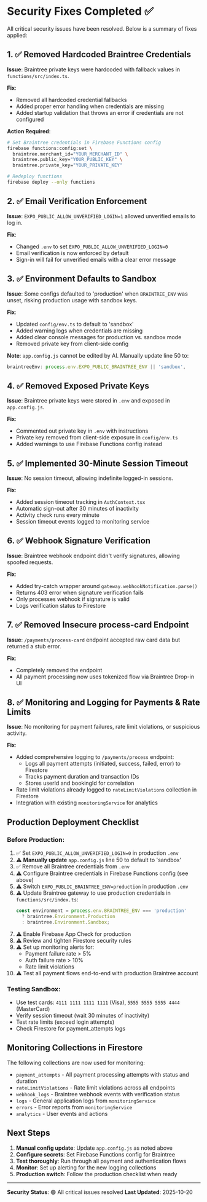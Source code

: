 # Security Fixes Completed ✅

All critical security issues have been resolved. Below is a summary of fixes applied:

## 1. ✅ Removed Hardcoded Braintree Credentials

**Issue**: Braintree private keys were hardcoded with fallback values in `functions/src/index.ts`.

**Fix**: 
- Removed all hardcoded credential fallbacks
- Added proper error handling when credentials are missing
- Added startup validation that throws an error if credentials are not configured

**Action Required**:
```bash
# Set Braintree credentials in Firebase Functions config
firebase functions:config:set \
  braintree.merchant_id="YOUR_MERCHANT_ID" \
  braintree.public_key="YOUR_PUBLIC_KEY" \
  braintree.private_key="YOUR_PRIVATE_KEY"

# Redeploy functions
firebase deploy --only functions
```

## 2. ✅ Email Verification Enforcement

**Issue**: `EXPO_PUBLIC_ALLOW_UNVERIFIED_LOGIN=1` allowed unverified emails to log in.

**Fix**:
- Changed `.env` to set `EXPO_PUBLIC_ALLOW_UNVERIFIED_LOGIN=0`
- Email verification is now enforced by default
- Sign-in will fail for unverified emails with a clear error message

## 3. ✅ Environment Defaults to Sandbox

**Issue**: Some configs defaulted to 'production' when `BRAINTREE_ENV` was unset, risking production usage with sandbox keys.

**Fix**:
- Updated `config/env.ts` to default to 'sandbox'
- Added warning logs when credentials are missing
- Added clear console messages for production vs. sandbox mode
- Removed private key from client-side config

**Note**: `app.config.js` cannot be edited by AI. Manually update line 50 to:
```js
braintreeEnv: process.env.EXPO_PUBLIC_BRAINTREE_ENV || 'sandbox',
```

## 4. ✅ Removed Exposed Private Keys

**Issue**: Braintree private keys were stored in `.env` and exposed in `app.config.js`.

**Fix**:
- Commented out private key in `.env` with instructions
- Private key removed from client-side exposure in `config/env.ts`
- Added warnings to use Firebase Functions config instead

## 5. ✅ Implemented 30-Minute Session Timeout

**Issue**: No session timeout, allowing indefinite logged-in sessions.

**Fix**:
- Added session timeout tracking in `AuthContext.tsx`
- Automatic sign-out after 30 minutes of inactivity
- Activity check runs every minute
- Session timeout events logged to monitoring service

## 6. ✅ Webhook Signature Verification

**Issue**: Braintree webhook endpoint didn't verify signatures, allowing spoofed requests.

**Fix**:
- Added try-catch wrapper around `gateway.webhookNotification.parse()`
- Returns 403 error when signature verification fails
- Only processes webhook if signature is valid
- Logs verification status to Firestore

## 7. ✅ Removed Insecure process-card Endpoint

**Issue**: `/payments/process-card` endpoint accepted raw card data but returned a stub error.

**Fix**:
- Completely removed the endpoint
- All payment processing now uses tokenized flow via Braintree Drop-in UI

## 8. ✅ Monitoring and Logging for Payments & Rate Limits

**Issue**: No monitoring for payment failures, rate limit violations, or suspicious activity.

**Fix**:
- Added comprehensive logging to `/payments/process` endpoint:
  - Logs all payment attempts (initiated, success, failed, error) to Firestore
  - Tracks payment duration and transaction IDs
  - Stores userId and bookingId for correlation
- Rate limit violations already logged to `rateLimitViolations` collection in Firestore
- Integration with existing `monitoringService` for analytics

## Production Deployment Checklist

### Before Production:
1. ✅ Set `EXPO_PUBLIC_ALLOW_UNVERIFIED_LOGIN=0` in production `.env`
2. ⚠️ **Manually update** `app.config.js` line 50 to default to 'sandbox'
3. ✅ Remove all Braintree credentials from `.env`
4. ⚠️ Configure Braintree credentials in Firebase Functions config (see above)
5. ⚠️ Switch `EXPO_PUBLIC_BRAINTREE_ENV=production` in production `.env`
6. ⚠️ Update Braintree gateway to use production credentials in `functions/src/index.ts`:
   ```js
   const environment = process.env.BRAINTREE_ENV === 'production' 
     ? braintree.Environment.Production 
     : braintree.Environment.Sandbox;
   ```
7. ⚠️ Enable Firebase App Check for production
8. ⚠️ Review and tighten Firestore security rules
9. ⚠️ Set up monitoring alerts for:
   - Payment failure rate > 5%
   - Auth failure rate > 10%
   - Rate limit violations
10. ⚠️ Test all payment flows end-to-end with production Braintree account

### Testing Sandbox:
- Use test cards: `4111 1111 1111 1111` (Visa), `5555 5555 5555 4444` (MasterCard)
- Verify session timeout (wait 30 minutes of inactivity)
- Test rate limits (exceed login attempts)
- Check Firestore for payment_attempts logs

## Monitoring Collections in Firestore

The following collections are now used for monitoring:
- `payment_attempts` - All payment processing attempts with status and duration
- `rateLimitViolations` - Rate limit violations across all endpoints
- `webhook_logs` - Braintree webhook events with verification status
- `logs` - General application logs from `monitoringService`
- `errors` - Error reports from `monitoringService`
- `analytics` - User events and actions

## Next Steps

1. **Manual config update**: Update `app.config.js` as noted above
2. **Configure secrets**: Set Firebase Functions config for Braintree
3. **Test thoroughly**: Run through all payment and authentication flows
4. **Monitor**: Set up alerting for the new logging collections
5. **Production switch**: Follow the production checklist when ready

---

**Security Status**: 🟢 All critical issues resolved
**Last Updated**: 2025-10-20
